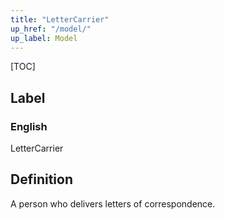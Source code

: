 ```yaml
---
title: "LetterCarrier"
up_href: "/model/"
up_label: Model
---
```


[TOC]

## Label

### English
LetterCarrier


## Definition
A person who delivers letters of correspondence. 


    
